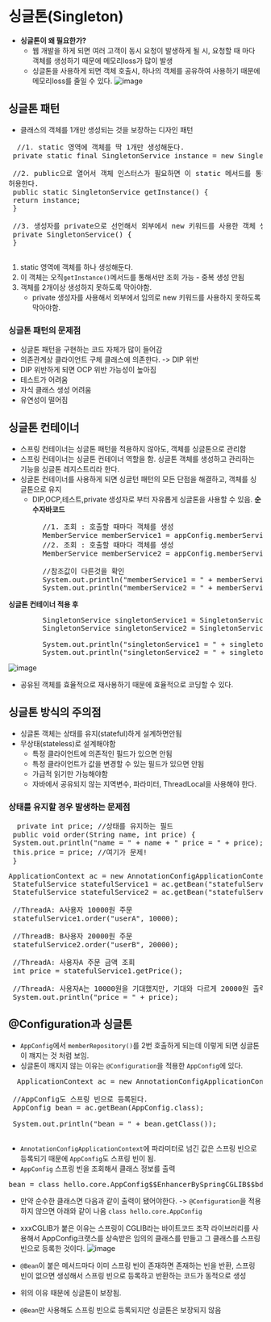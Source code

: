 # 싱글톤(Singleton)
- __싱글톤이 왜 필요한가?__
  - 웹 개발을 하게 되면 여러 고객이 동시 요청이 발생하게 될 시, 요청할 때 마다 객체를 생성하기 때문에 메모리loss가 많이 발생
  - 싱글톤을 사용하게 되면 객체 호출시, 하나의 객체를 공유하여 사용하기 때문에 메모리loss를 줄일 수 있다.
![image](https://user-images.githubusercontent.com/59104703/164681886-12426ed2-9b5f-4fd0-8d97-52531c90d1d0.png)

## 싱글톤 패턴
- 클래스의 객체를 1개만 생성되는 것을 보장하는 디자인 패턴

 <pre>
  //1. static 영역에 객체를 딱 1개만 생성해둔다.
 private static final SingletonService instance = new SingletonService();
 
 //2. public으로 열어서 객체 인스터스가 필요하면 이 static 메서드를 통해서만 조회하도록
허용한다.
 public static SingletonService getInstance() {
 return instance;
 }
 
 //3. 생성자를 private으로 선언해서 외부에서 new 키워드를 사용한 객체 생성을 못하게 막는다.
 private SingletonService() {
 }
 </pre>
 1. static 영역에 객체를 하나 생성해둔다.
 2. 이 객체는 오직```getInstance()```메서드를 통해서만 조회 가능 - 중복 생성 안됨
 3. 객체를 2개이상 생성하지 못하도록 막아야함.
    - private 생성자를 사용해서 외부에서 임의로 new 키워드를 사용하지 못하도록 막아야함.

### 싱글톤 패턴의 문제점
- 싱글톤 패턴을 구현하는 코드 자체가 많이 들어감
- 의존관계상 클라이언트 구체 클래스에 의존한다. -> DIP 위반
- DIP 위반하게 되면 OCP 위반 가능성이 높아짐
- 테스트가 어려움
- 자식 클래스 생성 어려움
- 유연성이 떨어짐

## 싱글톤 컨테이너
- 스프링 컨테이너는 싱글톤 패턴을 적용하지 않아도, 객체를 싱글톤으로 관리함
- 스프링 컨테이너는 싱글톤 컨테이너 역할을 함. 싱글톤 객체를 생성하고 관리하는 기능을 싱글톤 레지스트리라 한다.
- 싱글톤 컨테이너를 사용하게 되면 싱글턴 패턴의 모든 단점을 해결하고, 객체를 싱글톤으로 유지
  - DIP,OCP,테스트,private 생성자로 부터 자유롭게 싱글톤을 사용할 수 있음.
__순수자바코드__
<pre>
        //1. 조회 : 호출할 때마다 객체를 생성
        MemberService memberService1 = appConfig.memberService();
        //2. 조회 : 호출할 때마다 객체를 생성
        MemberService memberService2 = appConfig.memberService();

        //참조값이 다른것을 확인
        System.out.println("memberService1 = " + memberService1);
        System.out.println("memberService2 = " + memberService2);
</pre>
__싱글톤 컨테이너 적용 후__
<pre>
        SingletonService singletonService1 = SingletonService.getInstance();
        SingletonService singletonService2 = SingletonService.getInstance();

        System.out.println("singletonService1 = " + singletonService1);
        System.out.println("singletonService2 = " + singletonService2);
</pre>
![image](https://user-images.githubusercontent.com/59104703/164684647-c2b7c590-cbd9-46e6-b13f-3c3838bcf63f.png)
- 공유된 객체를 효율적으로 재사용하기 때문에 효율적으로 코딩할 수 있다.

## 싱글톤 방식의 주의점
- 싱글톤 객체는 상태를 유지(stateful)하게 설계하면안됨
- 무상태(stateless)로 설계해야함
  - 특정 클라이언트에 의존적인 필드가 있으면 안됨
  - 특정 클라이언트가 값을 변경할 수 있는 필드가 있으면 안됨
  - 가급적 읽기만 가능해야함
  - 자바에서 공유되지 않는 지역변수, 파라미터, ThreadLocal을 사용해야 한다.

### 상태를 유지할 경우 발생하는 문제점
<pre>
  private int price; //상태를 유지하는 필드
 public void order(String name, int price) {
 System.out.println("name = " + name + " price = " + price);
 this.price = price; //여기가 문제!
 }
</pre>

<pre>
ApplicationContext ac = new AnnotationConfigApplicationContext(TestConfig.class);
 StatefulService statefulService1 = ac.getBean("statefulService",StatefulService.class);
 StatefulService statefulService2 = ac.getBean("statefulService",StatefulService.class);
 
 //ThreadA: A사용자 10000원 주문
 statefulService1.order("userA", 10000);
 
 //ThreadB: B사용자 20000원 주문
 statefulService2.order("userB", 20000);
 
 //ThreadA: 사용자A 주문 금액 조회
 int price = statefulService1.getPrice();
 
 //ThreadA: 사용자A는 10000원을 기대했지만, 기대와 다르게 20000원 출력
 System.out.println("price = " + price);
</pre>

## @Configuration과 싱글톤
- ```AppConfig```에서 ```memberRepository()```를 2번 호출하게 되는데 이렇게 되면 싱글톤이 꺠지는 것 처럼 보임.
- 싱글톤이 깨지지 않는 이유는 ```@Configuration```을 적용한 ```AppConfig```에 있다.

<pre>
  ApplicationContext ac = new AnnotationConfigApplicationContext(AppConfig.class);
  
 //AppConfig도 스프링 빈으로 등록된다.
 AppConfig bean = ac.getBean(AppConfig.class);
 
 System.out.println("bean = " + bean.getClass());
 
</pre>
- ```AnnotationConfigApplicationContext```에 파라미터로 넘긴 값은 스프링 빈으로 등록되기 때문에 ```AppConfig```도 스프링 빈이 됨.
- ```AppConfig``` 스프링 빈을 조회해서 클래스 정보를 출력
<pre>
bean = class hello.core.AppConfig$$EnhancerBySpringCGLIB$$bd479d70
</pre>
- 만약 순수한 클래스면 다음과 같이 출력이 됐어야한다. -> ```@Configuration```을 적용하지 않으면 아래와 같이 나옴
```class hello.core.AppConfig```

- xxxCGLIB가 붙은 이유는 스프링이 CGLIB라는 바이트코드 조작 라이브러리를 사용해서 AppConfig크랫스를 상속받은 임의의 클래스를 만들고 그 클래스를 스프링 빈으로 등록한 것이다.
![image](https://user-images.githubusercontent.com/59104703/164688281-b90e6d20-b9ee-4fcb-a42d-df2e6921ae76.png)
- ```@Bean```이 붙은 메서드마다 이미 스프링 빈이 존재하면 존재하는 빈을 반환, 스프링 빈이 없으면 생성해서 스프링 빈으로 등록하고 반환하는 코드가 동적으로 생성
- 위의 이유 때문에 싱글톤이 보장됨.
- ```@Bean```만 사용해도 스프링 빈으로 등록되지만 싱글톤은 보장되지 않음

